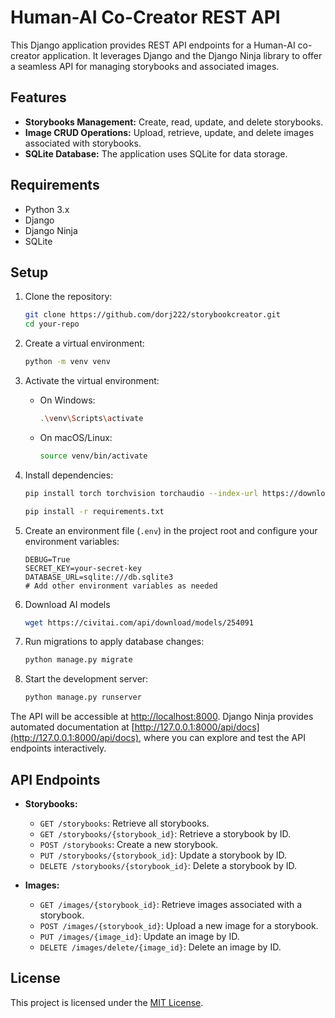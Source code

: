 # Human-AI Co-Creator REST API

This Django application provides REST API endpoints for a Human-AI co-creator application. It leverages Django and the Django Ninja library to offer a seamless API for managing storybooks and associated images.

## Features

- **Storybooks Management:** Create, read, update, and delete storybooks.
- **Image CRUD Operations:** Upload, retrieve, update, and delete images associated with storybooks.
- **SQLite Database:** The application uses SQLite for data storage.

## Requirements

- Python 3.x
- Django
- Django Ninja
- SQLite

## Setup

1. Clone the repository:

    ```bash
    git clone https://github.com/dorj222/storybookcreator.git
    cd your-repo
    ```

2. Create a virtual environment:

    ```bash
    python -m venv venv
    ```

3. Activate the virtual environment:

    - On Windows:

        ```bash
        .\venv\Scripts\activate
        ```

    - On macOS/Linux:

        ```bash
        source venv/bin/activate
        ```

4. Install dependencies:

    ```bash
    pip install torch torchvision torchaudio --index-url https://download.pytorch.org/whl/cu118
    ```

    ```bash
    pip install -r requirements.txt
    ```
5. Create an environment file (`.env`) in the project root and configure your environment variables:

    ```env
    DEBUG=True
    SECRET_KEY=your-secret-key
    DATABASE_URL=sqlite:///db.sqlite3
    # Add other environment variables as needed
    ```

6. Download AI models
    ```bash
    wget https://civitai.com/api/download/models/254091
    ```

7. Run migrations to apply database changes:

    ```bash
    python manage.py migrate
    ```

8. Start the development server:

    ```bash
    python manage.py runserver
    ```

The API will be accessible at [http://localhost:8000](http://localhost:8000).
Django Ninja provides automated documentation at [http://127.0.0.1:8000/api/docs](http://127.0.0.1:8000/api/docs), where you can explore and test the API endpoints interactively.

## API Endpoints

- **Storybooks:**
  - `GET /storybooks`: Retrieve all storybooks.
  - `GET /storybooks/{storybook_id}`: Retrieve a storybook by ID.
  - `POST /storybooks`: Create a new storybook.
  - `PUT /storybooks/{storybook_id}`: Update a storybook by ID.
  - `DELETE /storybooks/{storybook_id}`: Delete a storybook by ID.

- **Images:**
  - `GET /images/{storybook_id}`: Retrieve images associated with a storybook.
  - `POST /images/{storybook_id}`: Upload a new image for a storybook.
  - `PUT /images/{image_id}`: Update an image by ID.
  - `DELETE /images/delete/{image_id}`: Delete an image by ID.

## License

This project is licensed under the [MIT License](LICENSE).
